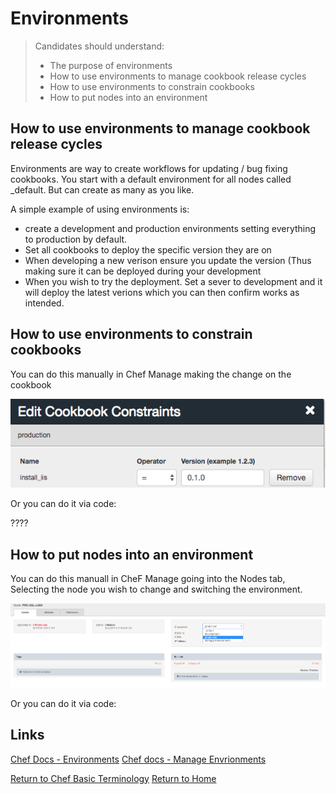 # Environments

> Candidates should understand:
> - The purpose of environments
> - How to use environments to manage cookbook release cycles
> - How to use environments to constrain cookbooks
> - How to put nodes into an environment

## How to use environments to manage cookbook release cycles
Environments are way to create workflows for updating / bug fixing cookbooks. You start with a default environment for all nodes called _default. But can create as many as you like. 

A simple example of using environments is:
- create a development and production environments setting everything to production by default. 
- Set all cookbooks to deploy the specific version they are on
- When developing a new verison ensure you update the version (Thus making sure it can be deployed during your development
- When you wish to try the deployment. Set a sever to development and it will deploy the latest verions which you can then confirm works as intended.

## How to use environments to constrain cookbooks
You can do this manually in Chef Manage making the change on the cookbook

![cookbookenvironmentversionconstraint](https://github.com/Staggerlee011/basic-chef-fluency-badge/blob/master/img/CookbookEnvironmentVersionConstraint.png)

Or you can do it via code: 

????


## How to put nodes into an environment
You can do this manuall in CheF Manage going into the Nodes tab, Selecting the node you wish to change and switching the environment.

![cookbookenvironmentversionconstraint](https://github.com/Staggerlee011/basic-chef-fluency-badge/blob/master/img/ChangeNodeEnvironment.PNG)

Or you can do it via code:


## Links
[Chef Docs - Environments](https://docs.chef.io/environments.html)</b>
[Chef docs - Manage Envrionments](https://docs.chef.io/server_manage_environments.html)

[Return to Chef Basic Terminology](README.md)</b>
[Return to Home](../README.md)


